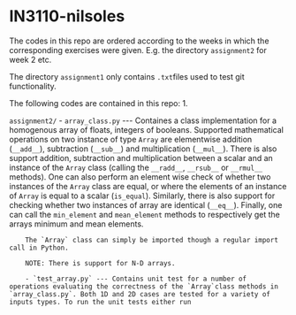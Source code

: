 # IN3110-nilsoles

The codes in this repo are ordered according to the weeks in which the corresponding exercises were given. E.g. the directory `assignment2` for week 2 etc.

The directory `assignment1` only contains `.txt`files used to test git functionality.

The following codes are contained in this repo:
1.

  `assignment2/`
        - `array_class.py` --- Containes a class implementation for a homogenous array of floats, integers of booleans. Supported mathematical operations on two instance of type `Array` are elementwise addition (`__add__`), subtraction (`__sub__`) and multiplication (`__mul__`). There is also support addition, subtraction and multiplication between a scalar and an instance of the `Array` class (calling the `__radd__`, `__rsub__` or `__rmul__` methods). One can also perform an element wise check of whether two instances of the `Array` class are equal, or where the elements of an instance of `Array` is equal to a scalar (`is_equal`). Similarly, there is also support for checking whether two instances of array are identical (`__eq__`). Finally, one can call the `min_element` and `mean_element` methods to respectively get the arrays minimum and mean elements. 

        The `Array` class can simply be imported though a regular import call in Python.

        NOTE: There is support for N-D arrays.

        - `test_array.py` --- Contains unit test for a number of operations evaluating the correctness of the `Array`class methods in `array_class.py`. Both 1D and 2D cases are tested for a variety of inputs types. To run the unit tests either run

